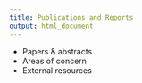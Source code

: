 ```yaml
---
title: Publications and Reports
output: html_document
---
```



- Papers & abstracts
- Areas of concern
- External resources
